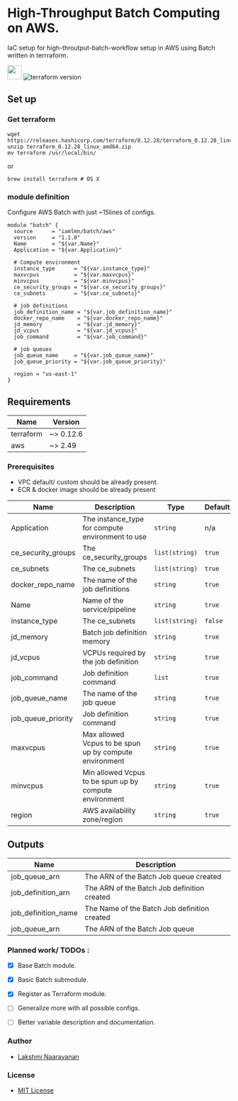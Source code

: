 # High-Throughput Batch Computing on AWS.
IaC setup for high-throutput-batch-workflow setup in AWS using Batch written in terrraform.

<img src="https://logodix.com/logo/1686050.png" height="32" width="32"> ![terraform version](https://img.shields.io/badge/terraform-v0.12.28-purple)

## Set up
### Get terraform
```shell
wget https://releases.hashicorp.com/terraform/0.12.28/terraform_0.12.28_linux_amd64.zip
unzip terraform_0.12.28_linux_amd64.zip
mv terraform /usr/local/bin/
```
or 
```shell
brew install terraform # OS X 
```

### module definition
Configure AWS Batch with just ~15lines of configs.
```
module "batch" {
  source      = "iamlmn/batch/aws"
  version     = "1.1.0"
  Name        = "${var.Name}"
  Application = "${var.Application}"

  # Compute environment
  instance_type      = "${var.instance_type}"
  maxvcpus           = "${var.maxvcpus}"
  minvcpus           = "${var.minvcpus}"
  ce_security_groups = "${var.ce_security_groups}"
  ce_subnets         = "${var.ce_subnets}"

  # job definitions
  job_definition_name = "${var.job_definition_name}"
  docker_repo_name    = "${var.docker_repo_name}"
  jd_memory           = "${var.jd_memory}"
  jd_vcpus            = "${var.jd_vcpus}"
  job_command         = "${var.job_command}"

  # job queues
  job_queue_name     = "${var.job_queue_name}"
  job_queue_priority = "${var.job_queue_priority}"

  region = "us-east-1"
}
```

## Requirements

| Name | Version |
|------|---------|
| terraform | ~> 0.12.6 |
| aws | ~> 2.49 |

### Prerequisites
 - VPC default/ custom should be already present.
 - ECR & docker image should be already present


| Name | Description | Type | Default | Required |
|------|-------------|------|---------|:--------:|
| Application | The instance_type for compute environment to use | `string` | n/a | yes |
| ce_security_groups | The ce_security_groups | `list(string)` | `true` | yes |
| ce_subnets | The ce_subnets | `list(string)` | `true` | yes |
| docker_repo_name | The name of the job definitions | `string` | `true` | yes |
| Name | Name of the service/pipeline | `string` | `true` | yes |
| instance_type | The ce_subnets | `list(string)` | `false` | no |
| jd_memory | Batch job definition memory | `string` | `true` | no |
| jd_vcpus | VCPUs required by the job definition | `string` | `true` | no |
| job_command | Job definition command | `list` | `true` | no |
| job_queue_name | The name of the job queue | `string` | `true` | no |
| job_queue_priority | Job definition command | `string` | `true` | no |
| maxvcpus | Max allowed Vcpus to be spun up by compute environment | `string` | `true` | no |
| minvcpus | Min allowed Vcpus to be spun up by compute environment | `string` | `true` | no |
| region | AWS availability zone/region | `string` | `true` | no |


## Outputs
| Name | Description |
|------|-------------|
| job_queue_arn | The ARN of the Batch Job queue created |
| job_definition_arn | The ARN of the Batch Job definition created |
| job_definition_name | The Name of the Batch Job definition created |
| job_queue_arn | The ARN of the Batch Job queue |

### Planned work/ TODOs :
 - [x] Base Batch module. 
 - [x] Basic Batch submodule.
 - [x] Register as Terraform module.
 - [ ] Generalize more with all possible configs.
 - [ ] Better variable description and documentation. 


### Author
 - [Lakshmi Naarayanan](https://github.com/iamlmn) 

### License
- [MIT License](https://github.com/iamlmn/terraform-aws-batch/blob/master/LICENSE)